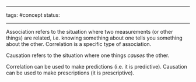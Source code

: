 ___
tags: #concept 
status:
___

Association refers to the situation where two measurements (or other things) are related, i.e. knowing something about one tells you something about the other. Correlation is a specific type of association.

Causation refers to the situation where one things _causes_ the other.

Correlation can be used to make predictions (i.e. it is predictive).
Causation can be used to make prescriptions (it is prescriptive).
